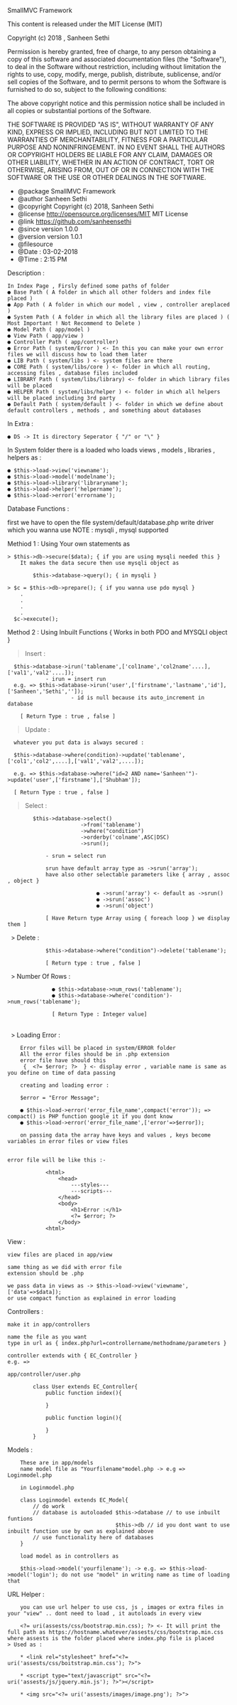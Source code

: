 SmallMVC Framework

 This content is released under the MIT License (MIT)

 Copyright (c) 2018 , Sanheen Sethi

 Permission is hereby granted, free of charge, to any person obtaining a copy
 of this software and associated documentation files (the "Software"), to deal
 in the Software without restriction, including without limitation the rights
 to use, copy, modify, merge, publish, distribute, sublicense, and/or sell
 copies of the Software, and to permit persons to whom the Software is
 furnished to do so, subject to the following conditions:

 The above copyright notice and this permission notice shall be included in
 all copies or substantial portions of the Software.

 THE SOFTWARE IS PROVIDED "AS IS", WITHOUT WARRANTY OF ANY KIND, EXPRESS OR
 IMPLIED, INCLUDING BUT NOT LIMITED TO THE WARRANTIES OF MERCHANTABILITY,
 FITNESS FOR A PARTICULAR PURPOSE AND NONINFRINGEMENT. IN NO EVENT SHALL THE
 AUTHORS OR COPYRIGHT HOLDERS BE LIABLE FOR ANY CLAIM, DAMAGES OR OTHER
 LIABILITY, WHETHER IN AN ACTION OF CONTRACT, TORT OR OTHERWISE, ARISING FROM,
 OUT OF OR IN CONNECTION WITH THE SOFTWARE OR THE USE OR OTHER DEALINGS IN
 THE SOFTWARE.

 * @package SmallMVC Framework
 * @author	Sanheen Sethi
 * @copyright	Copyright (c) 2018, Sanheen Sethi
 * @license	http://opensource.org/licenses/MIT	MIT License
 * @link	https://github.com/sanheensethi
 * @since	version 1.0.0
 * @version	version 1.0.1
 * @filesource
 * @Date : 03-02-2018
 * @Time : 2:15 PM

Description : 

	In Index Page , Firsly defined some paths of folder
	● Base Path ( A folder in which all other folders and index file placed )
	● App Path ( A folder in which our model , view , controller areplaced )
	● System Path ( A folder in which all the library files are placed ) ( Most Important ! Not Recommend to Delete )
	● Model Path ( app/model )
	● View Path ( app/view )
	● Controller Path ( app/controller)
	● Error Path ( system/Error ) <- In this you can make your own error files we will discuss how to load them later
	● LIB Path ( system/libs ) <- system files are there
	● CORE Path ( system/libs/core ) <- folder in which all routing, accessing files , database files included 
	● LIBRARY Path ( system/libs/library) <- folder in which library files will be placed
	● HELPER Path ( system/libs/helper ) <- folder in which all helpers will be placed including 3rd party
	● Default Path ( system/default ) <- folder in which we define about default controllers , methods , and something about databases
	
In Extra : 
	
	● DS -> It is directory Seperator { "/" or "\" }
	
In System folder there is a loaded who loads views , models , libraries , helpers as :

	● $this->load->view('viewname');
	● $this->load->model('modelname');
	● $this->load->library('libraryname');
	● $this->load->helper('helpername');
	● $this->load->error('errorname');
	
Database Functions : 

first we have to open the file system/default/database.php 
write driver which you wanna use 
NOTE : mysqli , mysql supported

Methiod 1 : Using Your own statements as 
	
	> $this->db->secure($data); { if you are using mysqli needed this }
		It makes the data secure then use mysqli object as 
			
			$this->database->query(); { in mysqli }
	
	> $c = $this->db->prepare(); { if you wanna use pdo mysql }
		.
		.
		.
		.
	  $c->execute();
	 
Method 2 : Using Inbuilt Functions { Works in both PDO and MYSQLI object }

   > Insert :
    
      $this->database->irun('tablename',['col1name','col2name'....],['val1','val2'....]);
      			- irun = insert run
      e.g. => $this->database->irun('user',['firstname','lastname','id'],['Sanheen','Sethi','']);
      					- id is null because its auto_increment in database
      
   		[ Return Type : true , false ]
   
   > Update :
     
      whatever you put data is always secured : 
     	
      $this->database->where(condition)->update('tablename',['col1','col2',....],['val1','val2',....]);
      
      e.g. => $this->database->where("id=2 AND name='Sanheen'")->update('user',['firstname'],['Shubham']);
	
   	  [ Return Type : true , false ]
   
   > Select : 
   		
			$this->database->select()
						   ->from('tablename')
						   ->where("condition")
						   ->orderby('colname',ASC|DSC)
						   ->srun();

				- srun = select run

				srun have default array type as ->srun('array');
				have also other selectable parameters like { array , assoc , object }

								● ->srun('array') <- default as ->srun()
								● ->srun('assoc')
								● ->srun('object')

				[ Have Return type Array using { foreach loop } we display them ]
   					
   > Delete : 
   	
				$this->database->where("condition")->delete('tablename');

				[ Return type : true , false ]
   	        
   > Number Of Rows :
   	
				  ● $this->database->num_rows('tablename');
				  ● $this->database->where('condition')->num_rows('tablename');

				  [ Return Type : Integer value]
   	          
   	
   > Loading Error : 
		
		Error files will be placed in system/ERROR folder 
		All the error files should be in .php extension
		error file have should this 
		 {  <?= $error; ?>  } <- display error , variable name is same as you define on time of data passing

		creating and loading error : 
		
		$error = "Error Message";
		
		● $this->load->error('error_file_name',compact('error')); => compact() is PHP function google it if you dont know
		● $this->load->error('error_file_name',['error'=>$error]); 
		
		on passing data the array have keys and values , keys become variables in error files or view files
	
	
	error file will be like this :- 
				
				<html>
					<head>
						---styles---
						---scripts---
					</head>
					<body>
						<h1>Error :</h1>
						<?= $error; ?>
					</body>
				<html>
				
View : 
			
	view files are placed in app/view

	same thing as we did with error file 
	extension should be .php

	we pass data in views as -> $this->load->view('viewname',['data'=>$data]);
	or use compact function as explained in error loading

Controllers : 

	make it in app/controllers

	name the file as you want
	type in url as { index.php?url=controllername/methodname/parameters }

	controller extends with { EC_Controller }
	e.g. => 

	app/controller/user.php
	
			class User extends EC_Controller{
				public function index(){
					
				}
				
				public function login(){
					
				}
			}
			
Models : 

		These are in app/models
		name model file as "Yourfilename"model.php -> e.g => Loginmodel.php

		in Loginmodel.php

		class Loginmodel extends EC_Model{
			// do work 
			// database is autoloaded $this->database // to use inbuilt funtions 
									  $this->db // id you dont want to use inbuilt function use by own as explained above		
			// use functionality here of databases
		}

		load model as in controllers as 
		
		$this->load->model('yourfilename'); -> e.g. => $this->load->model('login'); do not use "model" in writing name as time of loading that

URL Helper : 

		you can use url helper to use css, js , images or extra files in your "view" .. dont need to load , it autoloads in every view

		<?= uri(assests/css/bootstrap.min.css); ?> <- It will print the full path as https://hostname.whatever/assests/css/bootstrap.min.css where assests is the folder placed where index.php file is placed
	> Used as : 
		
		* <link rel="stylesheet" href="<?= uri('assests/css/boitstrap.min.css'); ?>">
		
		* <script type="text/javascript" src="<?= uri('assests/js/jquery.min.js'); ?>"></script>
		
		* <img src="<?= uri('assests/images/image.png'); ?>">